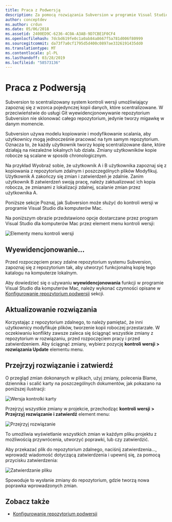```yaml
---
title: Praca z Podwersją
description: Za pomocą rozwiązania Subversion w programie Visual Studio dla komputerów Mac.
author: conceptdev
ms.author: crdun
ms.date: 05/06/2018
ms.assetid: 2400ED9C-6236-4C0A-A3AB-9D7CBE1F0CF4
ms.openlocfilehash: 7dcbd619fe0c1a0ab84a8667f5a781d006f80999
ms.sourcegitcommit: da73f7a0cf1795d5d400c0897ae3326191435dd0
ms.translationtype: MT
ms.contentlocale: pl-PL
ms.lasthandoff: 03/28/2019
ms.locfileid: "58573136"
---
```

# <a name="working-with-subversion"></a>Praca z Podwersją

Subversion to scentralizowany system kontroli wersji umożliwiający zapoznaj się z wzorca pojedynczej kopii danych, które scentralizowane. W przeciwieństwie do usługi Git wyewidencjonowywanie repozytorium Subversion nie sklonować całego repozytorium, jedynie tworzy migawkę w danym momencie.

Subversion używa modelu kopiowanie i modyfikowanie scalania, aby użytkownicy mogą jednocześnie pracować na tym samym repozytorium. Oznacza to, że każdy użytkownik tworzy kopię scentralizowane dane, które działają na niezależne lokalnych lub działa. Zmiany użytkowników kopie robocze są scalane w sposób chronologicznym.

Na przykład Wyobraź sobie, że użytkownik A i B użytkownika zapoznaj się z kopiowania z repozytorium zdalnym i poszczególnych plików Modyfikuj. Użytkownik A zakończy się zmian i zatwierdzeń je zdalnie. Zanim użytkownik B zatwierdzeń swoją pracę, należy zaktualizować ich kopia robocza, ze zmianami z lokalizacji zdalnej, scalanie zmian przez użytkownika A.

Poniższe sekcje Poznaj, jak Subversion może służyć do kontroli wersji w programie Visual Studio dla komputerów Mac.

Na poniższym obrazie przedstawiono opcje dostarczane przez program Visual Studio dla komputerów Mac przez element menu kontroli wersji:

![Elementy menu kontroli wersji](media/version-control-svnVersionControlMenu.png)

## <a name="checkout"></a>Wyewidencjonowanie...

Przed rozpoczęciem pracy zdalne repozytorium systemu Subversion, zapoznaj się z repozytorium tak, aby utworzyć funkcjonalną kopię tego katalogu na komputerze lokalnym.

Aby dowiedzieć się o używaniu **wyewidencjonowania** funkcji w programie Visual Studio dla komputerów Mac, należy wykonać czynności opisane w [Konfigurowanie repozytorium podwersji](set-up-subversion-repository.md) sekcji.

## <a name="update-solution"></a>Aktualizowanie rozwiązania

Korzystając z repozytorium zdalnego, to należy pamiętać, że inni użytkownicy modyfikuje plików, tworzenie kopii roboczej przestarzałe. W oczekiwaniu konflikty zawsze zaleca się ściągnąć wszystkie zmiany z repozytorium w rozwiązaniu, przed rozpoczęciem pracy i przed zatwierdzeniem. Aby ściągnąć zmiany, wybierz pozycję **kontroli wersji > rozwiązania Update** elementu menu.

## <a name="review-solution-and-commit"></a>Przejrzyj rozwiązanie i zatwierdź

O przegląd zmian dokonanych w plikach, użyj zmiany, polecenia Blame, dziennika i scalić karty na poszczególnych dokumentów, jak pokazano na poniższej ilustracji:

![Wersja kontrolki karty](media/version-control-vcTabs.png)

Przejrzyj wszystkie zmiany w projekcie, przechodząc **kontroli wersji > Przejrzyj rozwiązanie i zatwierdź** element menu:

![Przejrzyj rozwiązanie](media/version-control-vcStatus.png)

To umożliwia wyświetlanie wszystkich zmian w każdym pliku projektu z możliwością przywrócenia, utworzyć poprawki, lub czy zatwierdzić.

Aby przekazać plik do repozytorium zdalnego, naciśnij zatwierdzenia..., wprowadź wiadomość dotyczącą zatwierdzenia i upewnij się, za pomocą przycisku zatwierdzenia:

![Zatwierdzanie pliku](media/version-control-svnCommit.png)

Spowoduje to wysłanie zmiany do repozytorium, gdzie tworzą nowa poprawka wprowadzonych zmian.

## <a name="see-also"></a>Zobacz także

- [Konfigurowanie repozytorium podwersji](set-up-subversion-repository.md)
